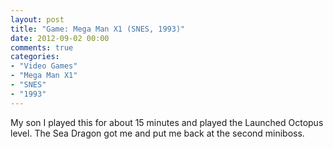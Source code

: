 ```yaml
---
layout: post
title: "Game: Mega Man X1 (SNES, 1993)"
date: 2012-09-02 00:00
comments: true
categories:
- "Video Games"
- "Mega Man X1"
- "SNES"
- "1993"
---
```


My son I played this for about 15 minutes and played the Launched
Octopus level. The Sea Dragon got me and put me back at the
second miniboss.
